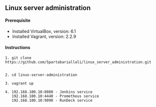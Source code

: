 ## Linux server administration 

#### Prerequisite

- Installed VirtualBox, version: 6.1
- Installed Vagrant, version: 2.2.9

#### Instructions 

``` 
1. git clone https://github.com/Spartabariallali/linux_server_administration.git


2. cd linux-server-administration 

3. vagrant up 

4. 192.168.100.10:8080 - Jenkins service 
   192.168.100.10:4440 - Prometheus service
   192.168.100.10:9090 - RunDeck service 

   
```


